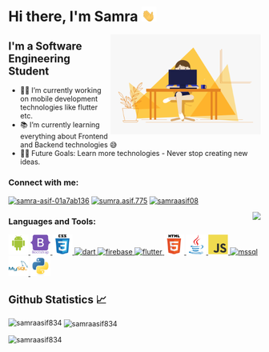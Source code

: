 # Hi there, I'm Samra <img width="30px" src="https://github.com/samraasif834/samraasif834/blob/main/waving-hand-joypixels.gif" />

<img align="right" alt="GIF" height="200px" width="300px" src="https://github.com/samraasif834/samraasif834/blob/main/d4tvukbt5mra37cvwklk%20(1).gif" />

## I'm a Software Engineering Student  

- 👨‍💻 I’m currently working on mobile development technologies like flutter etc.
- 📚 I’m currently learning everything about Frontend and Backend technologies 😅
- 💪🏼 Future Goals: Learn more technologies - Never stop creating new ideas.


<h3 align="left">Connect with me:</h3>
<p align="left">
<a href="https://linkedin.com/in/samra-asif-01a7ab136" target="blank"><img align="center" src="https://raw.githubusercontent.com/rahuldkjain/github-profile-readme-generator/master/src/images/icons/Social/linked-in-alt.svg" alt="samra-asif-01a7ab136" height="30" width="40" /></a>
<a href="https://fb.com/sumra.asif.775" target="blank"><img align="center" src="https://raw.githubusercontent.com/rahuldkjain/github-profile-readme-generator/master/src/images/icons/Social/facebook.svg" alt="sumra.asif.775" height="30" width="40" /></a>
<a href="https://instagram.com/samraasif08" target="blank"><img align="center" src="https://raw.githubusercontent.com/rahuldkjain/github-profile-readme-generator/master/src/images/icons/Social/instagram.svg" alt="samraasif08" height="30" width="40" /></a>
</p>
<img align="right" src="https://estruyf-github.azurewebsites.net/api/VisitorHit?user=samraasif834&repo=samraasif834&countColorcountColor&countColor=%237B1E7B"/>



<h3 align="left">Languages and Tools:</h3>
<p align="left"> <a href="https://developer.android.com" target="_blank" rel="noreferrer"> <img src="https://raw.githubusercontent.com/devicons/devicon/master/icons/android/android-original-wordmark.svg" alt="android" width="40" height="40"/> </a> <a href="https://getbootstrap.com" target="_blank" rel="noreferrer"> <img src="https://raw.githubusercontent.com/devicons/devicon/master/icons/bootstrap/bootstrap-plain-wordmark.svg" alt="bootstrap" width="40" height="40"/> </a> <a href="https://www.w3schools.com/css/" target="_blank" rel="noreferrer"> <img src="https://raw.githubusercontent.com/devicons/devicon/master/icons/css3/css3-original-wordmark.svg" alt="css3" width="40" height="40"/> </a> <a href="https://dart.dev" target="_blank" rel="noreferrer"> <img src="https://www.vectorlogo.zone/logos/dartlang/dartlang-icon.svg" alt="dart" width="40" height="40"/> </a> <a href="https://firebase.google.com/" target="_blank" rel="noreferrer"> <img src="https://www.vectorlogo.zone/logos/firebase/firebase-icon.svg" alt="firebase" width="40" height="40"/> </a> <a href="https://flutter.dev" target="_blank" rel="noreferrer"> <img src="https://www.vectorlogo.zone/logos/flutterio/flutterio-icon.svg" alt="flutter" width="40" height="40"/> </a> <a href="https://www.w3.org/html/" target="_blank" rel="noreferrer"> <img src="https://raw.githubusercontent.com/devicons/devicon/master/icons/html5/html5-original-wordmark.svg" alt="html5" width="40" height="40"/> </a> <a href="https://www.java.com" target="_blank" rel="noreferrer"> <img src="https://raw.githubusercontent.com/devicons/devicon/master/icons/java/java-original.svg" alt="java" width="40" height="40"/> </a> <a href="https://developer.mozilla.org/en-US/docs/Web/JavaScript" target="_blank" rel="noreferrer"> <img src="https://raw.githubusercontent.com/devicons/devicon/master/icons/javascript/javascript-original.svg" alt="javascript" width="40" height="40"/> </a> <a href="https://www.microsoft.com/en-us/sql-server" target="_blank" rel="noreferrer"> <img src="https://www.svgrepo.com/show/303229/microsoft-sql-server-logo.svg" alt="mssql" width="40" height="40"/> </a> <a href="https://www.mysql.com/" target="_blank" rel="noreferrer"> <img src="https://raw.githubusercontent.com/devicons/devicon/master/icons/mysql/mysql-original-wordmark.svg" alt="mysql" width="40" height="40"/> </a> <a href="https://www.python.org" target="_blank" rel="noreferrer"> <img src="https://raw.githubusercontent.com/devicons/devicon/master/icons/python/python-original.svg" alt="python" width="40" height="40"/> </a> </p>

  <h2 align="left"> Github Statistics 📈 </h2>
  
  <p><img align="left" src="https://github-readme-stats.vercel.app/api/top-langs?username=samraasif834&show_icons=true&locale=en&layout=compact&theme=synthwave" alt="samraasif834" /></p>

<p>&nbsp;<img align="center" src="https://github-readme-stats.vercel.app/api?username=samraasif834&show_icons=true&locale=en&theme=synthwave" alt="samraasif834" /></p>

<p><img align="center" src="https://github-readme-streak-stats.herokuapp.com/?user=samraasif834&theme=synthwave" alt="samraasif834" /></p>
  
<!--   <div align="left"> 
     <a href="">
      <img align="left" src="https://github-readme-stats-sigma-five.vercel.app/api?username=samraasif834&show_icons=true&include_all_commits=true&count_private=true&theme=react&line_height=40" />
    </a>
    <a href="">
      <img align="right" src="https://github-readme-stats.vercel.app/api/top-langs/?username=samraasif834&theme=react&line_height=40&hide=css"/>
    </a>
   <a href="">
      <img align="center" src="https://github-readme-streak-stats.herokuapp.com?user=samraasif834&theme=react&line_border=true" />
    </a>
<!--     <img src = "https://github-readme-streak-stats.herokuapp.com?user=pr2tik1&theme=dark&hide_border=true" width = 400>
 -->
<!-- </div> --> 
  
<br/>



